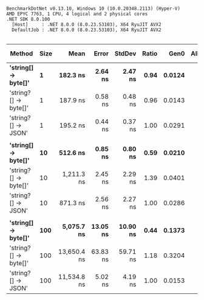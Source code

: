 ```

BenchmarkDotNet v0.13.10, Windows 10 (10.0.20348.2113) (Hyper-V)
AMD EPYC 7763, 1 CPU, 4 logical and 2 physical cores
.NET SDK 8.0.100
  [Host]     : .NET 8.0.0 (8.0.23.53103), X64 RyuJIT AVX2
  DefaultJob : .NET 8.0.0 (8.0.23.53103), X64 RyuJIT AVX2


```
| Method               | Size | Mean        | Error    | StdDev   | Ratio | Gen0   | Allocated | Alloc Ratio |
|--------------------- |----- |------------:|---------:|---------:|------:|-------:|----------:|------------:|
| **&#39;string[] → byte[]&#39;**  | **1**    |    **182.3 ns** |  **2.64 ns** |  **2.47 ns** |  **0.94** | **0.0124** |     **208 B** |        **0.43** |
| &#39;string?[] → byte[]&#39; | 1    |    187.9 ns |  0.58 ns |  0.48 ns |  0.96 | 0.0143 |     240 B |        0.49 |
| &#39;string?[] → JSON&#39;   | 1    |    195.2 ns |  0.44 ns |  0.37 ns |  1.00 | 0.0291 |     488 B |        1.00 |
|                      |      |             |          |          |       |        |           |             |
| **&#39;string[] → byte[]&#39;**  | **10**   |    **512.6 ns** |  **0.85 ns** |  **0.80 ns** |  **0.59** | **0.0210** |     **360 B** |        **0.74** |
| &#39;string?[] → byte[]&#39; | 10   |  1,211.3 ns |  2.45 ns |  2.29 ns |  1.39 | 0.0401 |     680 B |        1.39 |
| &#39;string?[] → JSON&#39;   | 10   |    871.3 ns |  2.56 ns |  2.27 ns |  1.00 | 0.0286 |     488 B |        1.00 |
|                      |      |             |          |          |       |        |           |             |
| **&#39;string[] → byte[]&#39;**  | **100**  |  **5,075.7 ns** | **13.05 ns** | **10.90 ns** |  **0.44** | **0.1373** |    **2336 B** |        **4.79** |
| &#39;string?[] → byte[]&#39; | 100  | 13,650.4 ns | 63.83 ns | 59.71 ns |  1.18 | 0.3204 |    5536 B |       11.34 |
| &#39;string?[] → JSON&#39;   | 100  | 11,534.8 ns |  5.02 ns |  4.19 ns |  1.00 | 0.0153 |     488 B |        1.00 |
